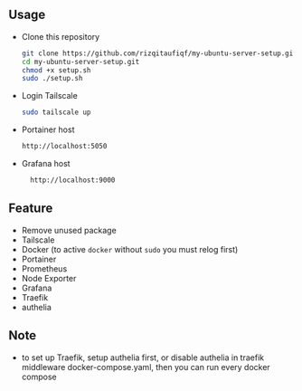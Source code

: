 ## Usage
* Clone this repository
    ```bash
    git clone https://github.com/rizqitaufiqf/my-ubuntu-server-setup.git
    cd my-ubuntu-server-setup.git
    chmod +x setup.sh
    sudo ./setup.sh 
    ```
* Login Tailscale
  ```bash
  sudo tailscale up
  ```
* Portainer host
  ```bash
  http://localhost:5050
  ```
* Grafana host
  ```bash
    http://localhost:9000
  ```

## Feature
* Remove unused package
* Tailscale
* Docker (to active `docker` without `sudo` you must relog first)
* Portainer
* Prometheus
* Node Exporter
* Grafana
* Traefik
* authelia

## Note
* to set up Traefik, setup authelia first, or disable authelia in traefik middleware docker-compose.yaml, then you can run every docker compose